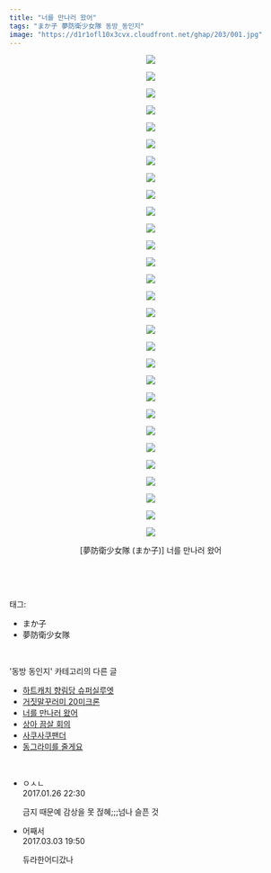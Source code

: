 ```yaml
---
title: "너를 만나러 왔어"
tags: "まか子 夢防衛少女隊 동방_동인지"
image: "https://d1r1ofl10x3cvx.cloudfront.net/ghap/203/001.jpg"
---
```

<div class="article">
<p style="text-align: center; clear: none; float: none;"><img src="{{ site.imgserver7 }}/ghap/203/001.jpg"/></p>
<p style="text-align: center; clear: none; float: none;"><img src="{{ site.imgserver7 }}/ghap/203/002.jpg"/></p>
<p style="text-align: center; clear: none; float: none;"><img src="{{ site.imgserver7 }}/ghap/203/003.jpg"/></p>
<p style="text-align: center; clear: none; float: none;"><img src="{{ site.imgserver7 }}/ghap/203/004.jpg"/></p>
<p style="text-align: center; clear: none; float: none;"><img src="{{ site.imgserver7 }}/ghap/203/005.jpg"/></p>
<p style="text-align: center; clear: none; float: none;"><img src="{{ site.imgserver7 }}/ghap/203/006.jpg"/></p>
<p style="text-align: center; clear: none; float: none;"><img src="{{ site.imgserver7 }}/ghap/203/007.jpg"/></p>
<p style="text-align: center; clear: none; float: none;"><img src="{{ site.imgserver7 }}/ghap/203/008.jpg"/></p>
<p style="text-align: center; clear: none; float: none;"><img src="{{ site.imgserver7 }}/ghap/203/009.jpg"/></p>
<p style="text-align: center; clear: none; float: none;"><img src="{{ site.imgserver7 }}/ghap/203/010.jpg"/></p>
<p style="text-align: center; clear: none; float: none;"><img src="{{ site.imgserver7 }}/ghap/203/011.jpg"/></p>
<p style="text-align: center; clear: none; float: none;"><img src="{{ site.imgserver7 }}/ghap/203/012.jpg"/></p>
<p style="text-align: center; clear: none; float: none;"><img src="{{ site.imgserver7 }}/ghap/203/013.jpg"/></p>
<p style="text-align: center; clear: none; float: none;"><img src="{{ site.imgserver7 }}/ghap/203/014.jpg"/></p>
<p style="text-align: center; clear: none; float: none;"><img src="{{ site.imgserver7 }}/ghap/203/015.jpg"/></p>
<p style="text-align: center; clear: none; float: none;"><img src="{{ site.imgserver7 }}/ghap/203/016.jpg"/></p>
<p style="text-align: center; clear: none; float: none;"><img src="{{ site.imgserver7 }}/ghap/203/017.jpg"/></p>
<p style="text-align: center; clear: none; float: none;"><img src="{{ site.imgserver7 }}/ghap/203/018.jpg"/></p>
<p style="text-align: center; clear: none; float: none;"><img src="{{ site.imgserver7 }}/ghap/203/019.jpg"/></p>
<p style="text-align: center; clear: none; float: none;"><img src="{{ site.imgserver7 }}/ghap/203/020.jpg"/></p>
<p style="text-align: center; clear: none; float: none;"><img src="{{ site.imgserver7 }}/ghap/203/021.jpg"/></p>
<p style="text-align: center; clear: none; float: none;"><img src="{{ site.imgserver7 }}/ghap/203/022.jpg"/></p>
<p style="text-align: center; clear: none; float: none;"><img src="{{ site.imgserver7 }}/ghap/203/023.jpg"/></p>
<p style="text-align: center; clear: none; float: none;"><img src="{{ site.imgserver7 }}/ghap/203/024.jpg"/></p>
<p style="text-align: center; clear: none; float: none;"><img src="{{ site.imgserver7 }}/ghap/203/025.jpg"/></p>
<p style="text-align: center; clear: none; float: none;"><img src="{{ site.imgserver7 }}/ghap/203/026.jpg"/></p>
<p style="text-align: center; clear: none; float: none;"><img src="{{ site.imgserver7 }}/ghap/203/027.jpg"/></p>
<p style="text-align: center; clear: none; float: none;"><img src="{{ site.imgserver7 }}/ghap/203/028.jpg"/></p>
<p style="text-align: center; clear: none; float: none;"><img src="{{ site.imgserver7 }}/ghap/203/029.jpg"/></p>
<p style="text-align: center; clear: none; float: none;">[夢防衛少女隊 (まか子)] 너를 만나러 왔어</p>
<p><br/></p>
</div><br/>
<div class="tagTrail">
<p>태그: </p>
<ul>
<li>まか子</li>
<li>夢防衛少女隊</li>
</ul>
</div><br/>
<div class="another">
<p>'동방 동인지' 카테고리의 다른 글</p>
<ul>
<li><a href="/ghap_205">하트캐치 향림당 슈퍼실루엣</a></li>
<li><a href="/ghap_204">거짓말꾸러미 20미크론</a></li>
<li><a href="/ghap_203">너를 만나러 왔어</a></li>
<li><a href="/ghap_202">상아 끔살 회의</a></li>
<li><a href="/ghap_201">사쿠사쿠팬더</a></li>
<li><a href="/ghap_200">동그라미를 줄게요</a></li>
</ul>
</div><br/>
<div class="cb_module cb_fluid">
<div class="cb_wrt cb_profile">
<div class="comment">
<ul>
<li class="cb_thumb_off" id="comment14901102">
<div class="cb_comment_area">
<div class="cb_info_area">
<div class="cb_section">
<span class="cb_nick_name">ㅇㅅㄴ</span>
</div>
<div class="cb_section">
<span class="cb_date">2017.01.26 22:30 </span>
</div>
</div>
<div class="cb_dsc_comment">
<p class="cb_dsc">
											금지 때문예 감상을 못 젆혜;;;넘나 슬픈 것
										</p>
</div>
</div></li>
<li class="cb_thumb_off" id="comment14930554">
<div class="cb_comment_area">
<div class="cb_info_area">
<div class="cb_section">
<span class="cb_nick_name">어째서</span>
</div>
<div class="cb_section">
<span class="cb_date">2017.03.03 19:50 </span>
</div>
</div>
<div class="cb_dsc_comment">
<p class="cb_dsc">
											듀라한어디갔나
										</p>
</div>
</div></li>
</ul>
</div>
</div><!-- commentList close -->
</div><br/>
